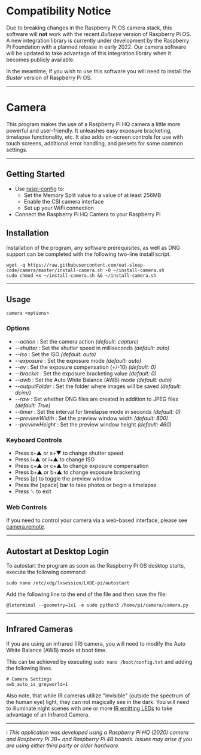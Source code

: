 # Compatibility Notice

Due to breaking changes in the Raspberry Pi OS camera stack, this software will **not** work with the recent *Bullseye* version of Raspberry Pi OS.   A new integration library is currently under development by the Raspberry Pi Foundation with a planned release in early 2022.   Our camera software will be updated to take advantage of this integration library when it becomes publicly available.

In the meantime, if you wish to use this software you will need to install the *Buster* version of Raspberry Pi OS.

---

# Camera

This program makes the use of a Raspberry Pi HQ camera a little more powerful and user-friendly.   It unleashes easy exposure bracketing, timelapse functionality, etc.   It also adds on-screen controls for use with touch screens, additional error handling, and presets for some common settings.

---
## Getting Started

- Use [raspi-config](https://www.raspberrypi.org/documentation/configuration/raspi-config.md) to:
  - Set the Memory Split value to a value of at least 256MB
  - Enable the CSI camera interface
  - Set up your WiFi connection
- Connect the Raspberry Pi HQ Camera to your Raspberry Pi


## Installation

Installation of the program, any software prerequisites, as well as DNG support can be completed with the following two-line install script.

```
wget -q https://raw.githubusercontent.com/eat-sleep-code/camera/master/install-camera.sh -O ~/install-camera.sh
sudo chmod +x ~/install-camera.sh && ~/install-camera.sh
```

---

## Usage
```
camera <options>
```

### Options

+ _--action_ : Set the camera action     *(default: capture)*
+ _--shutter_ : Set the shutter speed in milliseconds     *(default: auto)*
+ _--iso_ : Set the ISO     *(default: auto)*
+ _--exposure_ : Set the exposure mode     *(default: auto)*
+ _--ev_ : Set the exposure compensation (+/-10)     *(default: 0)*
+ _--bracket_ : Set the exposure bracketing value     *(default: 0)*
+ _--awb_ : Set the Auto White Balance (AWB) mode      *(default: auto)*
+ _--outputFolder_ : Set the folder where images will be saved     *(default: dcim/)* 
+ _--raw_ : Set whether DNG files are created in addition to JPEG files	    *(default: True)*
+ _--timer_ : Set the interval for timelapse mode in seconds     *(default: 0)* 
+ _--previewWidth_ : Set the preview window width     *(default: 800)*
+ _--previewHeight_ : Set the preview window height    *(default: 460)*

### Keyboard Controls
+ Press s+&#x25B2; or s+&#x25BC; to change shutter speed
+ Press i+&#x25B2; or i+&#x25B2; to change ISO
+ Press c+&#x25B2; or c+&#x25B2; to change exposure compensation
+ Press b+&#x25B2; or b+&#x25B2; to change exposure bracketing
+ Press [p] to toggle the preview window
+ Press the [space] bar to take photos or begin a timelapse
+ Press &#x241B; to exit

### Web Controls
If you need to control your camera via a web-based interface, please see [camera.remote](https://github.com/eat-sleep-code/camera.remote).

---

## Autostart at Desktop Login

To autostart the program as soon as the Raspberry Pi OS desktop starts, execute the following command:

```
sudo nano /etc/xdg/lxsession/LXDE-pi/autostart
```

Add the following line to the end of the file and then save the file:

```
@lxterminal --geometry=1x1 -e sudo python3 /home/pi/camera/camera.py
```
---

## Infrared Cameras
If you are using an infrared (IR) camera, you will need to modify the Auto White Balance (AWB) mode at boot time.

This can be achieved by executing `sudo nano /boot/config.txt` and adding the following lines.

```
# Camera Settings 
awb_auto_is_greyworld=1
```

Also note, that while IR cameras utilize "invisible" (outside the spectrum of the human eye) light, they can not magically see in the dark.   You will need to illuminate night scenes with one or more [IR emitting LEDs](https://www.adafruit.com/product/387) to take advantage of an Infrared Camera.

---

:information_source: *This application was developed using a Raspberry Pi HQ (2020) camera and Raspberry Pi 3B+ and Raspberry Pi 4B boards.   Issues may arise if you are using either third party or older hardware.*
